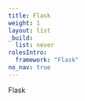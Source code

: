 ```yaml
---
title: Flask
weight: 1
layout: list
_build:
  list: never
rolesIntro:
  framework: "Flask"
no_nav: true
---
```


Flask
